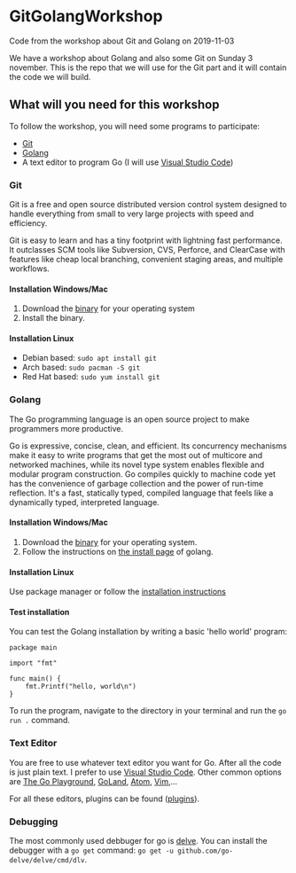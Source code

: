 # GitGolangWorkshop

Code from the workshop about Git and Golang on 2019-11-03

We have a workshop about Golang and also some Git on Sunday 3 november.
This is the repo that we will use for the Git part and it will contain the code we will build.

## What will you need for this workshop

To follow the workshop, you will need some programs to participate:

- [Git](https://git-scm.com/downloads)
- [Golang](https://golang.org/dl/)
- A text editor to program Go (I will use [Visual Studio Code](https://code.visualstudio.com/download))

### Git

Git is a free and open source distributed version control system designed to handle everything from
small to very large projects with speed and efficiency.

Git is easy to learn and has a tiny footprint with lightning fast performance. It outclasses SCM tools
like Subversion, CVS, Perforce, and ClearCase with features like cheap local branching, convenient
staging areas, and multiple workflows.

#### Installation Windows/Mac

1. Download the [binary](https://git-scm.com/downloads) for your operating system
2. Install the binary.

#### Installation Linux

- Debian based: `sudo apt install git`
- Arch based: `sudo pacman -S git`
- Red Hat based: `sudo yum install git`

### Golang

The Go programming language is an open source project to make programmers more productive.

Go is expressive, concise, clean, and efficient. Its concurrency mechanisms make it easy to write
programs that get the most out of multicore and networked machines, while its novel type system
enables flexible and modular program construction. Go compiles quickly to machine code yet has
the convenience of garbage collection and the power of run-time reflection. It's a fast, statically
typed, compiled language that feels like a dynamically typed, interpreted language.

#### Installation Windows/Mac

1. Download the [binary](https://golang.org/dl/) for your operating system.
2. Follow the instructions on [the install page](https://golang.org/doc/install) of golang.

#### Installation Linux

Use package manager or follow the [installation instructions](https://golang.org/doc/install)

#### Test installation

You can test the Golang installation by writing a basic 'hello world' program:

``` golang
package main

import "fmt"

func main() {
    fmt.Printf("hello, world\n")
}
```

To run the program, navigate to the directory in your terminal and run the `go run .` command.

### Text Editor

You are free to use whatever text editor you want for Go. After all the code is just plain text.
I prefer to use [Visual Studio Code](https://code.visualstudio.com/). Other common options are 
[The Go Playground](https://play.golang.org/), [GoLand](https://www.jetbrains.com/go/), 
[Atom](https://ide.atom.io/), [Vim](https://www.vim.org/),...

For all these editors, plugins can be found ([plugins](https://golang.org/doc/editors.html)).

### Debugging

The most commonly used debbuger for go is [delve](https://github.com/go-delve/delve). You can
install the debugger with a `go get` command: `go get -u github.com/go-delve/delve/cmd/dlv`.
